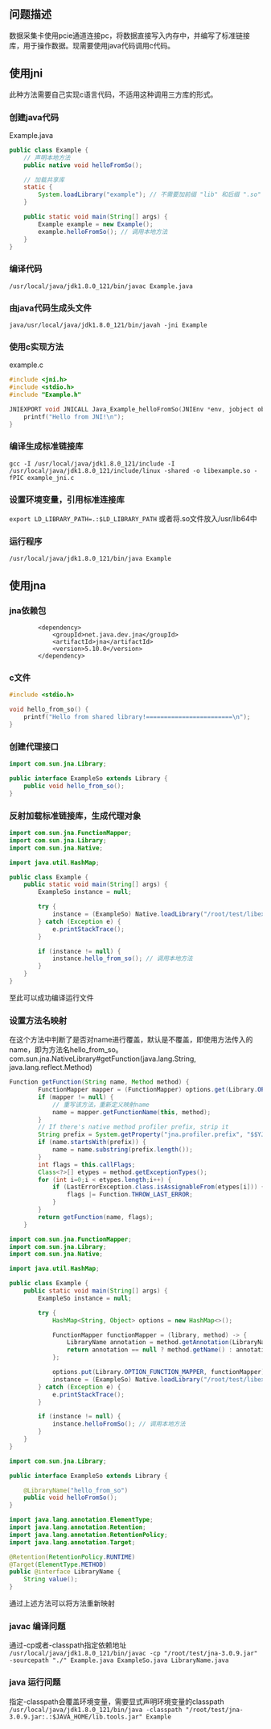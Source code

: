 ## 问题描述
数据采集卡使用pcie通道连接pc，将数据直接写入内存中，并编写了标准链接库，用于操作数据。现需要使用java代码调用c代码。
## 使用jni
此种方法需要自己实现c语言代码，不适用这种调用三方库的形式。

### 创建java代码
Example.java
```java
public class Example {
    // 声明本地方法
    public native void helloFromSo();

    // 加载共享库
    static {
        System.loadLibrary("example"); // 不需要加前缀 "lib" 和后缀 ".so"
    }

    public static void main(String[] args) {
        Example example = new Example();
        example.helloFromSo(); // 调用本地方法
    }
}
```

### 编译代码
```/usr/local/java/jdk1.8.0_121/bin/javac Example.java```

### 由java代码生成头文件
```java/usr/local/java/jdk1.8.0_121/bin/javah -jni Example```
### 使用c实现方法
example.c
```c
#include <jni.h>
#include <stdio.h>
#include "Example.h"

JNIEXPORT void JNICALL Java_Example_helloFromSo(JNIEnv *env, jobject obj) {
    printf("Hello from JNI!\n");
}
```
### 编译生成标准链接库

```gcc -I /usr/local/java/jdk1.8.0_121/include -I /usr/local/java/jdk1.8.0_121/include/linux -shared -o libexample.so -fPIC example_jni.c```

### 设置环境变量，引用标准连接库
```export LD_LIBRARY_PATH=.:$LD_LIBRARY_PATH```
或者将.so文件放入/usr/lib64中

### 运行程序
```/usr/local/java/jdk1.8.0_121/bin/java Example```


## 使用jna
### jna依赖包
```maven
        <dependency>
            <groupId>net.java.dev.jna</groupId>
            <artifactId>jna</artifactId>
            <version>5.10.0</version>
        </dependency>
```
### c文件
```c
#include <stdio.h>

void hello_from_so() {
    printf("Hello from shared library!========================\n");
}

```
### 创建代理接口
```java
import com.sun.jna.Library;

public interface ExampleSo extends Library {
    public void hello_from_so();
}
```
### 反射加载标准链接库，生成代理对象
```java
import com.sun.jna.FunctionMapper;
import com.sun.jna.Library;
import com.sun.jna.Native;

import java.util.HashMap;

public class Example {
    public static void main(String[] args) {
        ExampleSo instance = null;

        try {
            instance = (ExampleSo) Native.loadLibrary("/root/test/libexample.so", ExampleSo.class);
        } catch (Exception e) {
            e.printStackTrace();
        }

        if (instance != null) {
            instance.hello_from_so(); // 调用本地方法
        }
    }
}
```

至此可以成功编译运行文件
### 设置方法名映射
在这个方法中判断了是否对name进行覆盖，默认是不覆盖，即使用方法传入的name，即为方法名hello_from_so。
com.sun.jna.NativeLibrary#getFunction(java.lang.String, java.lang.reflect.Method)
```java
Function getFunction(String name, Method method) {
        FunctionMapper mapper = (FunctionMapper) options.get(Library.OPTION_FUNCTION_MAPPER);
        if (mapper != null) {
            // 重写该方法，重新定义映射name
            name = mapper.getFunctionName(this, method);
        }
        // If there's native method profiler prefix, strip it
        String prefix = System.getProperty("jna.profiler.prefix", "$$YJP$$");
        if (name.startsWith(prefix)) {
            name = name.substring(prefix.length());
        }
        int flags = this.callFlags;
        Class<?>[] etypes = method.getExceptionTypes();
        for (int i=0;i < etypes.length;i++) {
            if (LastErrorException.class.isAssignableFrom(etypes[i])) {
                flags |= Function.THROW_LAST_ERROR;
            }
        }
        return getFunction(name, flags);
    }
```

```java
import com.sun.jna.FunctionMapper;
import com.sun.jna.Library;
import com.sun.jna.Native;

import java.util.HashMap;

public class Example {
    public static void main(String[] args) {
        ExampleSo instance = null;

        try {
            HashMap<String, Object> options = new HashMap<>();

            FunctionMapper functionMapper = (library, method) -> {
                LibraryName annotation = method.getAnnotation(LibraryName.class);
                return annotation == null ? method.getName() : annotation.value();
            };

            options.put(Library.OPTION_FUNCTION_MAPPER, functionMapper);
            instance = (ExampleSo) Native.loadLibrary("/root/test/libexample.so", ExampleSo.class, options);
        } catch (Exception e) {
            e.printStackTrace();
        }

        if (instance != null) {
            instance.helloFromSo(); // 调用本地方法
        }
    }
}
```

```java
import com.sun.jna.Library;

public interface ExampleSo extends Library {

    @LibraryName("hello_from_so")
    public void helloFromSo();
}
```

``` java
import java.lang.annotation.ElementType;
import java.lang.annotation.Retention;
import java.lang.annotation.RetentionPolicy;
import java.lang.annotation.Target;

@Retention(RetentionPolicy.RUNTIME)
@Target(ElementType.METHOD)
public @interface LibraryName {
    String value();
}

```

通过上述方法可以将方法重新映射
### javac 编译问题
通过-cp或者-classpath指定依赖地址
```/usr/local/java/jdk1.8.0_121/bin/javac -cp "/root/test/jna-3.0.9.jar" -sourcepath "./" Example.java ExampleSo.java LibraryName.java```

### java 运行问题
指定-classpath会覆盖环境变量，需要显式声明环境变量的classpath
```/usr/local/java/jdk1.8.0_121/bin/java -classpath "/root/test/jna-3.0.9.jar:.:$JAVA_HOME/lib.tools.jar" Example```